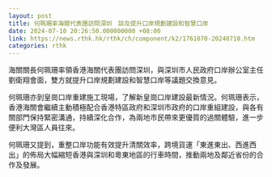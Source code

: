 ```yaml
---
layout: post
title: 何珮珊率海關代表團訪問深圳　談及提升口岸規劃建設和智慧口岸
date: 2024-07-10 20:26:50.000000000 +08:00
link: https://news.rthk.hk/rthk/ch/component/k2/1761070-20240710.htm
categories: rthk
---
```


海關關長何珮珊率領香港海關代表團訪問深圳，與深圳市人民政府口岸辦公室主任劉衛翔會面，雙方就提升口岸規劃建設和智慧口岸等議題交換意見。

何珮珊亦到皇崗口岸重建施工現場，了解新皇崗口岸建設最新情況。何珮珊表示，香港海關會繼續主動積極配合香港特區政府和深圳市政府的口岸重組建設，與各有關部門保持緊密溝通，持續深化合作，為兩地市民帶來更優質的過關體驗，進一步便利大灣區人員往來。

何珮珊又提到，重整口岸功能有效提升清關效率，跨境貨運「東進東出、西進西出」的佈局大幅縮短香港與深圳和粵東地區的行車時間，推動兩地及鄰近省份的合作及發展。
